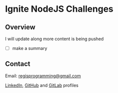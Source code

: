 # Ignite NodeJS Challenges

## Overview
I will update along more content is being pushed

- [ ] make a summary

## Contact
Email: regisprogramming@gmail.com

[LinkedIn](https://www.linkedin.com/in/regissfaria/), [GitHub](https://github.com/regisfaria) and [GitLab](https://gitlab.com/regisfaria) profiles
